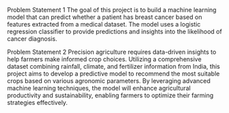 Problem Statement 1
The goal of this project is to build a machine learning model that can predict whether a patient has breast cancer based on features extracted from a medical dataset. The model uses a logistic regression classifier to provide predictions and insights into the likelihood of cancer diagnosis.

Problem Statement 2
Precision agriculture requires data-driven insights to help farmers make informed crop choices. Utilizing a comprehensive dataset combining rainfall, climate, and fertilizer information from India, this project aims to develop a predictive model to recommend the most suitable crops based on various agronomic parameters. By leveraging advanced machine learning techniques, the model will enhance agricultural productivity and sustainability, enabling farmers to optimize their farming strategies effectively.


